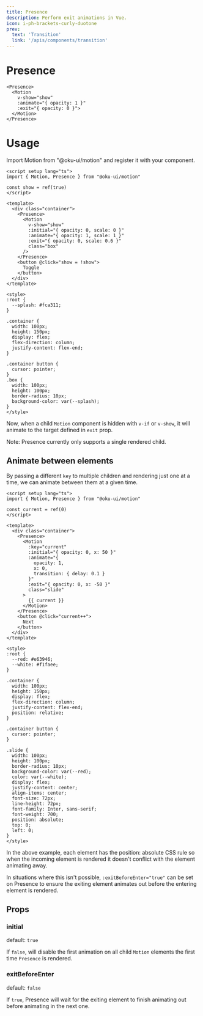 ```yaml
---
title: Presence
description: Perform exit animations in Vue.
icon: i-ph-brackets-curly-duotone
prev:
  text: 'Transition'
  link: '/apis/components/transition'
---
```


# Presence

```vue
<Presence>
  <Motion
    v-show="show"
    :animate="{ opacity: 1 }"
    :exit="{ opacity: 0 }">
  </Motion>
</Presence>
```

# Usage
Import Motion from "@oku-ui/motion" and register it with your component.


```vue
<script setup lang="ts">
import { Motion, Presence } from "@oku-ui/motion"

const show = ref(true)
</script>

<template>
  <div class="container">
    <Presence>
      <Motion
        v-show="show"
        :initial="{ opacity: 0, scale: 0 }"
        :animate="{ opacity: 1, scale: 1 }"
        :exit="{ opacity: 0, scale: 0.6 }"
        class="box"
      />
    </Presence>
    <button @click="show = !show">
      Toggle
    </button>
  </div>
</template>

<style>
:root {
  --splash: #fca311;
}

.container {
  width: 100px;
  height: 150px;
  display: flex;
  flex-direction: column;
  justify-content: flex-end;
}

.container button {
  cursor: pointer;
}
.box {
  width: 100px;
  height: 100px;
  border-radius: 10px;
  background-color: var(--splash);
}
</style>
```

Now, when a child `Motion` component is hidden with `v-if` or `v-show`, it will animate to the target defined in `exit` prop.

Note: Presence currently only supports a single rendered child.


## Animate between elements

By passing a different `key` to multiple children and rendering just one at a time, we can animate between them at a given time.


```vue
<script setup lang="ts">
import { Motion, Presence } from "@oku-ui/motion"

const current = ref(0)
</script>

<template>
  <div class="container">
    <Presence>
      <Motion
        :key="current"
        :initial="{ opacity: 0, x: 50 }"
        :animate="{
          opacity: 1,
          x: 0,
          transition: { delay: 0.1 }
        }"
        :exit="{ opacity: 0, x: -50 }"
        class="slide"
      >
        {{ current }}
      </Motion>
    </Presence>
    <button @click="current++">
      Next
    </button>
  </div>
</template>

<style>
:root {
  --red: #e63946;
  --white: #f1faee;
}

.container {
  width: 100px;
  height: 150px;
  display: flex;
  flex-direction: column;
  justify-content: flex-end;
  position: relative;
}

.container button {
  cursor: pointer;
}

.slide {
  width: 100px;
  height: 100px;
  border-radius: 10px;
  background-color: var(--red);
  color: var(--white);
  display: flex;
  justify-content: center;
  align-items: center;
  font-size: 72px;
  line-height: 72px;
  font-family: Inter, sans-serif;
  font-weight: 700;
  position: absolute;
  top: 0;
  left: 0;
}
</style>
```

In the above example, each element has the position: absolute CSS rule so when the incoming element is rendered it doesn't conflict with the element animating away.

In situations where this isn't possible, `:exitBeforeEnter="true"` can be set on Presence to ensure the exiting element animates out before the entering element is rendered.


## Props

### initial

default: `true`

If `false`, will disable the first animation on all child `Motion` elements the first time `Presence` is rendered.


### exitBeforeEnter

default: `false`

If `true`, Presence will wait for the exiting element to finish animating out before animating in the next one.

